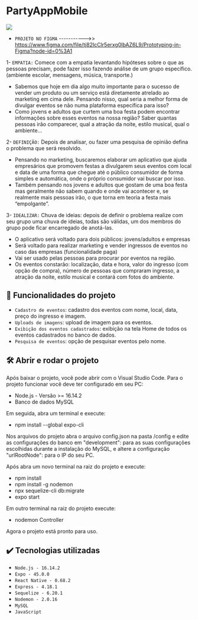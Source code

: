 # PartyAppMobile
<p align="left">
    <img src="https://img.shields.io/badge/Status-Em%20Desenvolvimento-orange?style=for-the-badge"/>
</p>

* `PROJETO NO FIGMA` ----------->> https://www.figma.com/file/tj82IcClr5erxg0lbAZ6L9/Prototyping-in-Figma?node-id=0%3A1

1- `EMPATIA:` Comece com a empatia levantando hipóteses sobre o que as pessoas precisam, pode fazer isso fazendo análise de um grupo específico. (ambiente escolar, mensagens, música, transporte.)

* Sabemos que hoje em dia algo muito importante para o sucesso de vender um produto ou um serviço está diretamente atrelado ao marketing em cima dele. Pensando nisso, qual seria a melhor forma de divulgar eventos se não numa plataforma específica para isso?
* Como jovens e adultos que curtem uma boa festa podem encontrar informações sobre esses eventos na nossa região? Saber quantas pessoas irão comparecer, qual a atração da noite, estilo musical, qual o ambiente…

2- `DEFINIÇÃO:` Depois de analisar, ou fazer uma pesquisa de opinião defina o problema que será resolvido.

* Pensando no marketing, buscaremos elaborar um aplicativo que ajuda empresários que promovem festas a divulgarem seus eventos com local e data de uma forma que chegue até o público consumidor de forma simples e automática, onde o próprio consumidor vai buscar por isso.
* Também pensando nos jovens e adultos que gostam de uma boa festa mas geralmente não sabem quando e onde vai acontecer e, se realmente mais pessoas irão, o que torna em teoria a festa mais “empolgante”.

3- `IDEALIZAR:` Chuva de ideias: depois de definir o problema realize com seu grupo uma chuva de ideias, todas são válidas, um dos membros do grupo pode ficar encarregado de anotá-las.

* O aplicativo será voltado para dois públicos: jovens/adultos e empresas
* Será voltado para realizar marketing e vender ingressos de eventos no caso das empresas (funcionalidade paga)
* Vai ser usado pelas pessoas para procurar por eventos na região.
* Os eventos constarão: localização, data e hora, valor do ingresso (com opção de compra), número de pessoas que compraram ingresso, a atração da noite, estilo musical e contará com fotos do ambiente.

## :hammer: Funcionalidades do projeto
* `Cadastro de eventos`: cadastro dos eventos com nome, local, data, preço do ingresso e imagem.
* `Uploads de imagens`: upload de imagem para os eventos.
* `Exibição dos eventos cadastrados`: exibição na tela Home de todos os eventos cadastrados no banco de dados.
* `Pesquisa de eventos`: opção de pesquisar eventos pelo nome.

## :hammer_and_wrench: Abrir e rodar o projeto
Após baixar o projeto, você pode abrir com o Visual Studio Code. Para o projeto funcionar você deve ter configurado em seu PC:

* Node.js - Versão >= 16.14.2
* Banco de dados MySQL

Em seguida, abra um terminal e execute:

* npm install --global expo-cli

Nos arquivos do projeto abra o arquivo config.json na pasta /config e edite as configurações do banco em "development": para as suas configurações escolhidas durante a instalação do MySQL, e altere a configuração "urlRootNode": para o IP do seu PC.

Após abra um novo terminal na raiz do projeto e execute:

* npm install
* npm install -g nodemon
* npx sequelize-cli db:migrate
* expo start

Em outro terminal na raiz do projeto execute:

* nodemon Controller

Agora o projeto está pronto para uso. 

## :heavy_check_mark: Tecnologias utilizadas
* `Node.js - 16.14.2`
* `Expo - 45.0.0`
* `React Native - 0.68.2`
* `Express - 4.18.1`
* `Sequelize - 6.20.1`
* `Nodemon - 2.0.16`
* `MySQL`
* `JavaScript`
